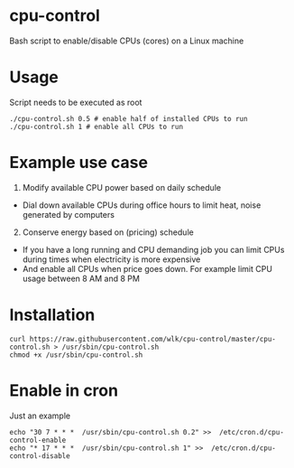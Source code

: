 # cpu-control

Bash script to enable/disable CPUs (cores) on a Linux machine

# Usage

Script needs to be executed as root
```
./cpu-control.sh 0.5 # enable half of installed CPUs to run
./cpu-control.sh 1 # enable all CPUs to run
```

# Example use case

1. Modify available CPU power based on daily schedule
  - Dial down available CPUs during office hours to limit heat, noise generated by computers
2. Conserve energy based on (pricing) schedule
  - If you have a long running and CPU demanding job you can limit CPUs during times when electricity is more expensive
  - And enable all CPUs when price goes down. For example limit CPU usage between 8 AM and 8 PM
  
  
# Installation
```
curl https://raw.githubusercontent.com/wlk/cpu-control/master/cpu-control.sh > /usr/sbin/cpu-control.sh
chmod +x /usr/sbin/cpu-control.sh
```

# Enable in cron
Just an example
```
echo "30 7 * * *  /usr/sbin/cpu-control.sh 0.2" >>  /etc/cron.d/cpu-control-enable
echo "* 17 * * *  /usr/sbin/cpu-control.sh 1" >>  /etc/cron.d/cpu-control-disable
```